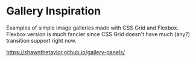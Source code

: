 Gallery Inspiration
=========
Examples of simple image galleries made with CSS Grid and Flexbox. Flexbox version is much fancier since CSS Grid doesn't have much (any?) transition support right now.

https://shawnthetaylor.github.io/gallery-panels/

